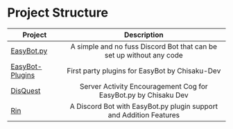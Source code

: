 # Project Structure

| Project     | Description |
| ----------- | :---: |
| [EasyBot.py](https://github.com/chisaku-dev/EasyBot.py)  | A simple and no fuss Discord Bot that can be set up without any code |
| [EasyBot-Plugins](https://github.com/chisaku-dev/EasyBot-Plugins) | First party plugins for EasyBot by Chisaku-Dev |
| [DisQuest](https://github.com/chisaku-dev/DisQuest) | Server Activity Encouragement Cog for EasyBot.py by Chisaku Dev | 
| [Rin](https://github.com/No767/Rin)   | A Discord Bot with EasyBot.py plugin support and Addition Features |